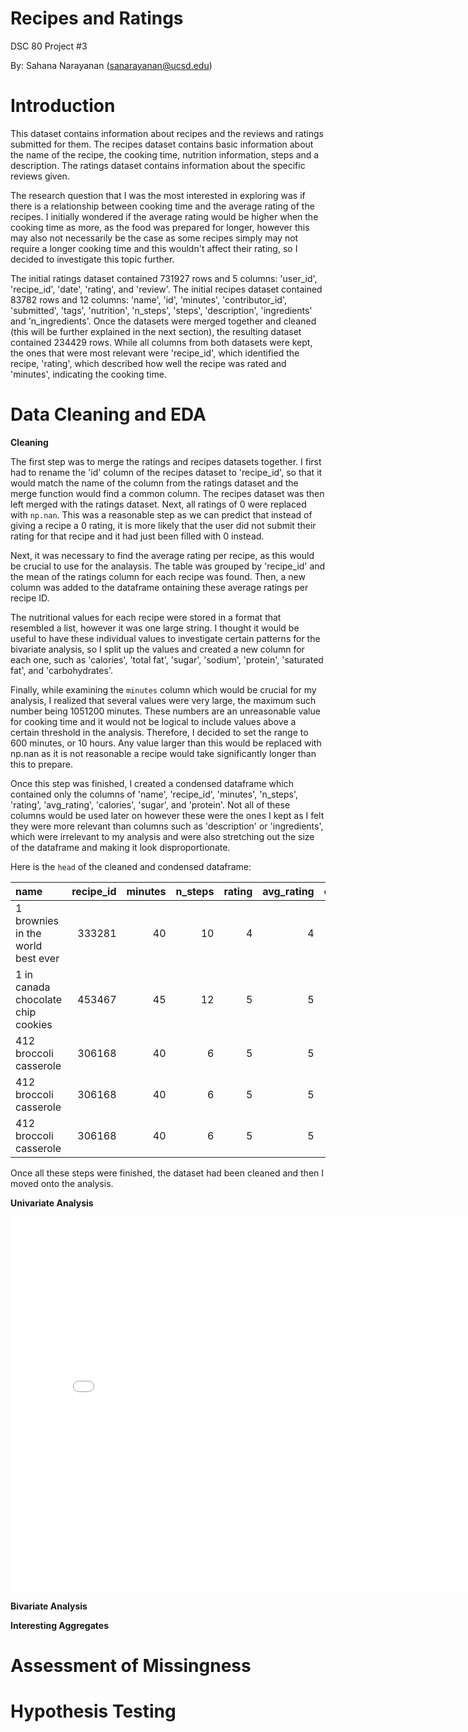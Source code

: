 # Recipes and Ratings

DSC 80 Project #3

By: Sahana Narayanan (sanarayanan@ucsd.edu)

# Introduction

This dataset contains information about recipes and the reviews and ratings submitted for them. The recipes dataset contains basic information about the name of the recipe, the cooking time, nutrition information, steps and a description. The ratings dataset contains information about the specific reviews given. 

The research question that I was the most interested in exploring was if there is a relationship between cooking time and the average rating of the recipes. I initially wondered if the average rating would be higher when the cooking time as more, as the food was prepared for longer, however this may also not necessarily be the case as some recipes simply may not require a longer cooking time and this wouldn't affect their rating, so I decided to investigate this topic further. 

The initial ratings dataset contained 731927 rows and 5 columns: 'user_id', 'recipe_id', 'date', 'rating', and 'review'. The initial recipes dataset contained 83782 rows and 12 columns: 'name', 'id', 'minutes', 'contributor_id', 'submitted', 'tags', 'nutrition', 'n_steps', 'steps', 'description', 'ingredients' and 'n_ingredients'. Once the datasets were merged together and cleaned (this will be further explained in the next section), the resulting dataset contained 234429 rows. While all columns from both datasets were kept, the ones that were most relevant were 'recipe_id', which identified the recipe, 'rating', which described how well the recipe was rated and 'minutes', indicating the cooking time. 

# Data Cleaning and EDA

**Cleaning**

The first step was to merge the ratings and recipes datasets together. I first had to rename the 'id' column of the recipes dataset to 'recipe_id', so that it would match the name of the column from the ratings dataset and the merge function would find a common column. The recipes dataset was then left merged with the ratings dataset. Next, all ratings of 0 were replaced with `np.nan`. This was a reasonable step as we can predict that instead of giving a recipe a 0 rating, it is more likely that the user did not submit their rating for that recipe and it had just been filled with 0 instead. 

Next, it was necessary to find the average rating per recipe, as this would be crucial to use for the analaysis. The table was grouped by 'recipe_id' and the mean of the ratings column for each recipe was found. Then, a new column was added to the dataframe ontaining these average ratings per recipe ID. 

The nutritional values for each recipe were stored in a format that resembled a list, however it was one large string. I thought it would be useful to have these individual values to investigate certain patterns for the bivariate analysis, so I split up the values and created a new column for each one, such as
'calories', 'total fat', 'sugar', 'sodium', 'protein', 'saturated fat', and 'carbohydrates'. 

Finally, while examining the `minutes` column which would be crucial for my analysis, I realized that several values were very large, the maximum such number being 1051200 minutes. These numbers are an unreasonable value for cooking time and it would not be logical to include values above a certain threshold in the analysis. Therefore, I decided to set the range to 600 minutes, or 10 hours. Any value larger than this would be replaced with np.nan as it is not reasonable a recipe would take significantly longer than this to prepare. 

Once this step was finished, I created a condensed dataframe which contained only the columns of 'name', 'recipe_id', 'minutes', 'n_steps', 'rating', 'avg_rating', 'calories', 'sugar', and 'protein'. Not all of these columns would be used later on however these were the ones I kept as I felt they were more relevant than columns such as 'description' or 'ingredients', which were irrelevant to my analysis and were also stretching out the size of the dataframe and making it look disproportionate. 

Here is the `head` of the cleaned and condensed dataframe:

| name                                 |   recipe_id |   minutes |   n_steps |   rating |   avg_rating |   calories |   sugar |   protein |
|:-------------------------------------|------------:|----------:|----------:|---------:|-------------:|-----------:|--------:|----------:|
| 1 brownies in the world    best ever |      333281 |        40 |        10 |        4 |            4 |      138.4 |      50 |         3 |
| 1 in canada chocolate chip cookies   |      453467 |        45 |        12 |        5 |            5 |      595.1 |     211 |        13 |
| 412 broccoli casserole               |      306168 |        40 |         6 |        5 |            5 |      194.8 |       6 |        22 |
| 412 broccoli casserole               |      306168 |        40 |         6 |        5 |            5 |      194.8 |       6 |        22 |
| 412 broccoli casserole               |      306168 |        40 |         6 |        5 |            5 |      194.8 |       6 |        22 |


Once all these steps were finished, the dataset had been cleaned and then I moved onto the analysis.

**Univariate Analysis**

<iframe src="assets/minutes-histogram.html" width=800 height=600 frameBorder=0></iframe>

**Bivariate Analysis**

**Interesting Aggregates**


# Assessment of Missingness


# Hypothesis Testing
